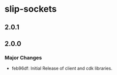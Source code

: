 # slip-sockets

## 2.0.1

## 2.0.0

### Major Changes

- feb96df: Initial Release of client and cdk libraries.

